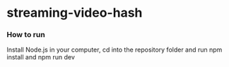 # streaming-video-hash

### How to run
Install Node.js in your computer, cd into the repository folder and run npm install and npm run dev
